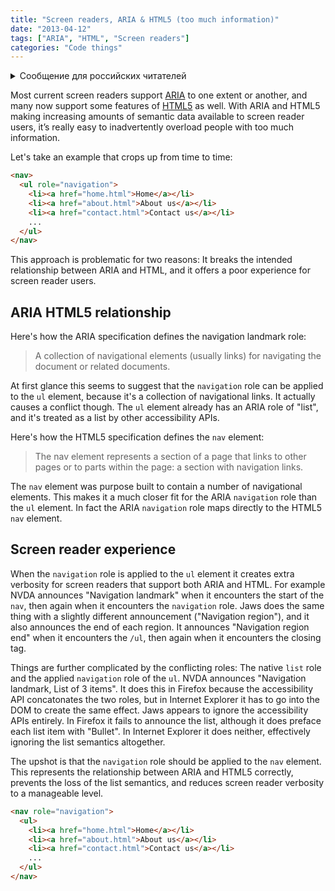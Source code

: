 ```yaml
---
title: "Screen readers, ARIA & HTML5 (too much information)"
date: "2013-04-12"
tags: ["ARIA", "HTML", "Screen readers"]
categories: "Code things"
---
```


<details>
		<summary lang="ru">Сообщение для российских читателей</summary>

<p lang="ru">
Здравствуйте российские читатели. Ваша страна платит высокую цену за вторжение Путина в Украину. Путин лжет вам; не верьте кремлевской пропаганде. В России
нет свободных СМИ, а интернет подвергается цензуре, потому что Путин не хочет, чтобы вы знали правду. За постыдное поведение Путина заплатят не только
украинцы, но и добрые люди России. Пожалуйста, не допустите этого!
</p>

<p>
Hello Russian readers. Your country is paying a high price for Putin's invasion of Ukraine. Putin is lying to you; do not believe the Kremlin propaganda. There is no free media in Russia and the internet is censored because Putin doesn't want you to know the truth. It is not only the Ukrainians that will pay the price of Putin's shameful behaviour, so will the good people of Russia. Please do not let this happen!
</p>
</details>

Most current screen readers support [ARIA](https://www.w3.org/TR/wai-aria/) to one extent or another, and many now support some features of [HTML5](https://www.w3.org/TR/2011/WD-html5-20110525/) as well. With ARIA and HTML5 making increasing amounts of semantic data available to screen reader users, it’s really easy to inadvertently overload people with too much information.

Let's take an example that crops up from time to time:

```html
<nav>  
  <ul role="navigation">  
    <li><a href="home.html">Home</a></li>  
    <li><a href="about.html">About us</a></li>  
    <li><a href="contact.html">Contact us</a></li> 
    ...
  </ul>
</nav>
```

This approach is problematic for two reasons: It breaks the intended relationship between ARIA and HTML, and it offers a poor experience for screen reader users.

## ARIA HTML5 relationship

Here's how the ARIA specification defines the navigation landmark role:

> A collection of navigational elements (usually links) for navigating the document or related documents.

At first glance this seems to suggest that the `navigation` role can be applied to the `ul` element, because it's a collection of navigational links. It actually causes a conflict though. The `ul` element already has an ARIA role of "list", and it's treated as a list by other accessibility APIs.

Here's how the HTML5 specification defines the `nav` element:

> The nav element represents a section of a page that links to other pages or to parts within the page: a section with navigation links.

The `nav` element was purpose built to contain a number of navigational elements. This makes it a much closer fit for the ARIA `navigation` role than the `ul` element. In fact the ARIA `navigation` role maps directly to the HTML5 `nav` element.

## Screen reader experience

When the `navigation` role is applied to the `ul` element it creates extra verbosity for screen readers that support both ARIA and HTML. For example NVDA announces "Navigation landmark" when it encounters the start of the `nav`, then again when it encounters the `navigation` role. Jaws does the same thing with a slightly different announcement ("Navigation region"), and it also announces the end of each region. It announces "Navigation region end" when it encounters the `/ul`, then again when it encounters the closing tag.

Things are further complicated by the conflicting roles: The native `list` role and the applied `navigation` role of the `ul`. NVDA announces "Navigation landmark, List of 3 items". It does this in Firefox because the accessibility API concatonates the two roles, but in Internet Explorer it has to go into the DOM to create the same effect. Jaws appears to ignore the accessibility APIs entirely. In Firefox it fails to announce the list, although it does preface each list item with "Bullet". In Internet Explorer it does neither, effectively ignoring the list semantics altogether.

The upshot is that the `navigation` role should be applied to the `nav` element. This represents the relationship between ARIA and HTML5 correctly, prevents the loss of the list semantics, and reduces screen reader verbosity to a manageable level.

```html
<nav role="navigation">  
  <ul>  
    <li><a href="home.html">Home</a></li>  
    <li><a href="about.html">About us</a></li>  
    <li><a href="contact.html">Contact us</a></li>  
    ...
  </ul>  
</nav>
```